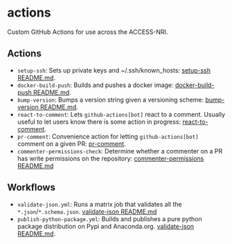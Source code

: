 # actions

Custom GitHub Actions for use across the ACCESS-NRI.

## Actions

* `setup-ssh`: Sets up private keys and ~/.ssh/known_hosts: [setup-ssh README.md](.github/actions/setup-ssh/README.md).
* `docker-build-push`: Builds and pushes a docker image: [docker-build-push README.md](.github/actions/docker-build-push/README.md).
* `bump-version`: Bumps a version string given a versioning scheme: [bump-version README.md](.github/actions/bump-version/README.md).
* `react-to-comment`: Lets `github-actions[bot]` react to a comment. Usually useful to let users know there is some action in progress: [react-to-comment](.github/actions/react-to-comment/README.md).
* `pr-comment`: Convenience action for letting `github-actions[bot]` comment on a given PR: [pr-comment](.github/actions/pr-comment/README.md).
* `commenter-permissions-check`: Determine whether a commenter on a PR has write permissions on the repository: [commenter-permissions README.md](.github/actions/commenter-permission-check/README.md)

## Workflows

* `validate-json.yml`: Runs a matrix job that validates all the `*.json`/`*.schema.json`.
  [validate-json README.md](.github/workflows/validate-json/README.md)
* `publish-python-package.yml`: Builds and publishes a pure python package distribution on Pypi and Anaconda.org.
  [validate-json README.md](.github/workflows/publish-python-package/README.md).
